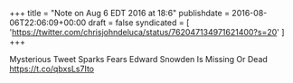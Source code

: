 +++
title = "Note on Aug 6 EDT 2016 at 18:6"
publishdate = 2016-08-06T22:06:09+00:00
draft = false
syndicated = [ 'https://twitter.com/chrisjohndeluca/status/762047134971621400?s=20' ]
+++

Mysterious Tweet Sparks Fears Edward Snowden Is Missing Or Dead https://t.co/qbxsLs7Ito
